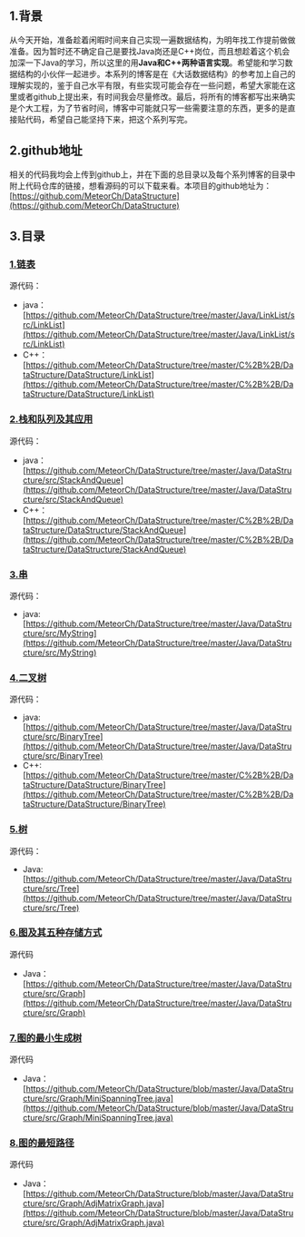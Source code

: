 ## 1.背景
从今天开始，准备趁着闲暇时间来自己实现一遍数据结构，为明年找工作提前做做准备。因为暂时还不确定自己是要找Java岗还是C++岗位，而且想趁着这个机会加深一下Java的学习，所以这里的用**Java和C++两种语言实现**。希望能和学习数据结构的小伙伴一起进步。本系列的博客是在《大话数据结构》的参考加上自己的理解实现的，鉴于自己水平有限，有些实现可能会存在一些问题，希望大家能在这里或者github上提出来，有时间我会尽量修改。最后，将所有的博客都写出来确实是个大工程，为了节省时间，博客中可能就只写一些需要注意的东西，更多的是直接贴代码，希望自己能坚持下来，把这个系列写完。
## 2.github地址
相关的代码我均会上传到github上，并在下面的总目录以及每个系列博客的目录中附上代码仓库的链接，想看源码的可以下载来看。本项目的github地址为：[https://github.com/MeteorCh/DataStructure](https://github.com/MeteorCh/DataStructure)
## 3.目录
### [1.链表](https://blog.csdn.net/qq_31709249/article/details/102964210)
   源代码：
   * java：[https://github.com/MeteorCh/DataStructure/tree/master/Java/LinkList/src/LinkList](https://github.com/MeteorCh/DataStructure/tree/master/Java/LinkList/src/LinkList)
  * C++：[https://github.com/MeteorCh/DataStructure/tree/master/C%2B%2B/DataStructure/DataStructure/LinkList](https://github.com/MeteorCh/DataStructure/tree/master/C%2B%2B/DataStructure/DataStructure/LinkList)
### [2.栈和队列及其应用](https://blog.csdn.net/qq_31709249/article/details/102980902)
源代码：
* java：[https://github.com/MeteorCh/DataStructure/tree/master/Java/DataStructure/src/StackAndQueue](https://github.com/MeteorCh/DataStructure/tree/master/Java/DataStructure/src/StackAndQueue)
* C++：[https://github.com/MeteorCh/DataStructure/tree/master/C%2B%2B/DataStructure/DataStructure/StackAndQueue](https://github.com/MeteorCh/DataStructure/tree/master/C%2B%2B/DataStructure/DataStructure/StackAndQueue)
### [3.串](https://blog.csdn.net/qq_31709249/article/details/103039222)
源代码：
* java: [https://github.com/MeteorCh/DataStructure/tree/master/Java/DataStructure/src/MyString](https://github.com/MeteorCh/DataStructure/tree/master/Java/DataStructure/src/MyString)
### [4.二叉树](https://blog.csdn.net/qq_31709249/article/details/103092783)
源代码：
* java:  [https://github.com/MeteorCh/DataStructure/tree/master/Java/DataStructure/src/BinaryTree](https://github.com/MeteorCh/DataStructure/tree/master/Java/DataStructure/src/BinaryTree)
* C++: [https://github.com/MeteorCh/DataStructure/tree/master/C%2B%2B/DataStructure/DataStructure/BinaryTree](https://github.com/MeteorCh/DataStructure/tree/master/C%2B%2B/DataStructure/DataStructure/BinaryTree)
### [5.树](https://blog.csdn.net/qq_31709249/article/details/103208057)
源代码：
* Java: [https://github.com/MeteorCh/DataStructure/tree/master/Java/DataStructure/src/Tree](https://github.com/MeteorCh/DataStructure/tree/master/Java/DataStructure/src/Tree)
### [6.图及其五种存储方式](https://blog.csdn.net/qq_31709249/article/details/103329610)
源代码
* Java：[https://github.com/MeteorCh/DataStructure/tree/master/Java/DataStructure/src/Graph](https://github.com/MeteorCh/DataStructure/tree/master/Java/DataStructure/src/Graph)
### [7.图的最小生成树](https://blog.csdn.net/qq_31709249/article/details/103516512)
源代码
* Java：[https://github.com/MeteorCh/DataStructure/blob/master/Java/DataStructure/src/Graph/MiniSpanningTree.java](https://github.com/MeteorCh/DataStructure/blob/master/Java/DataStructure/src/Graph/MiniSpanningTree.java)
### [8.图的最短路径](https://blog.csdn.net/qq_31709249/article/details/103588126)
源代码
* Java：[https://github.com/MeteorCh/DataStructure/blob/master/Java/DataStructure/src/Graph/AdjMatrixGraph.java](https://github.com/MeteorCh/DataStructure/blob/master/Java/DataStructure/src/Graph/AdjMatrixGraph.java)
